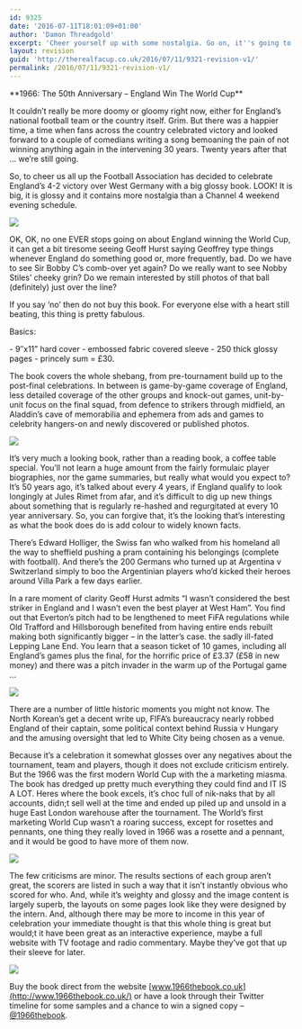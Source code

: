 ```yaml
---
id: 9325
date: '2016-07-11T18:01:09+01:00'
author: 'Damon Threadgold'
excerpt: 'Cheer yourself up with some nostalgia. Go on, it''s going to be at least 54 years of hurt and probably a geed few more.'
layout: revision
guid: 'http://therealfacup.co.uk/2016/07/11/9321-revision-v1/'
permalink: /2016/07/11/9321-revision-v1/
---
```


<div style="text-align: left;">**1966: The 50th Anniversary – England Win The World Cup**

It couldn’t really be more doomy or gloomy right now, either for England’s national football team or the country itself. Grim. But there was a happier time, a time when fans across the country celebrated victory and looked forward to a couple of comedians writing a song bemoaning the pain of not winning anything again in the intervening 30 years. Twenty years after that … we’re still going.

So, to cheer us all up the Football Association has decided to celebrate England’s 4-2 victory over West Germany with a big glossy book. LOOK! It is big, it is glossy and it contains more nostalgia than a Channel 4 weekend evening schedule.

![](https://lh3.googleusercontent.com/-E3OUlDaLXNk/V4POI9qJlkI/AAAAAAAAF64/enJczTXnS6M8uq6vcdZgt8z8tDAeQVd1gCCo/s800/IMG_9999.jpg)

OK, OK, no one EVER stops going on about England winning the World Cup, it can get a bit tiresome seeing Geoff Hurst saying Geoffrey type things whenever England do something good or, more frequently, bad. Do we have to see Sir Bobby C’s comb-over yet again? Do we really want to see Nobby Stiles’ cheeky grin? Do we remain interested by still photos of that ball (definitely) just over the line?

If you say ‘no’ then do not buy this book. For everyone else with a heart still beating, this thing is pretty fabulous.

Basics:

</div>- 9″x11” hard cover
- embossed fabric covered sleeve
- 250 thick glossy pages
- princely sum = £30.

The book covers the whole shebang, from pre-tournament build up to the post-final celebrations. In between is game-by-game coverage of England, less detailed coverage of the other groups and knock-out games, unit-by-unit focus on the final squad, from defence to strikers through midfield, an Aladdin’s cave of memorabilia and ephemera from ads and games to celebrity hangers-on and newly discovered or published photos.

*![](https://lh3.googleusercontent.com/-ZuAhm6GYdPg/V4POFxZgONI/AAAAAAAAF6c/bqALl0vEF24H48qCcjZ0SMPSAFw2AjfDACCo/s800/IMG_0002.jpg)*

It’s very much a looking book, rather than a reading book, a coffee table special. You’ll not learn a huge amount from the fairly formulaic player biographies, nor the game summaries, but really what would you expect to? It’s 50 years ago, it’s talked about every 4 years, if England qualify to look longingly at Jules Rimet from afar, and it’s difficult to dig up new things about something that is regularly re-hashed and regurgitated at every 10 year anniversary. So, you can forgive that, it’s the looking that’s interesting as what the book does do is add colour to widely known facts.

There’s Edward Holliger, the Swiss fan who walked from his homeland all the way to sheffield pushing a pram containing his belongings (complete with football). And there’s the 200 Germans who turned up at Argentina v Switzerland simply to boo the Argentinian players who’d kicked their heroes around Villa Park a few days earlier.

In a rare moment of clarity Geoff Hurst admits “I wasn’t considered the best striker in England and I wasn’t even the best player at West Ham”. You find out that Everton’s pitch had to be lengthened to meet FiFA regulations while Old Trafford and Hillsborough benefited from having entire ends rebuilt making both significantly bigger – in the latter’s case. the sadly ill-fated Lepping Lane End. You learn that a season ticket of 10 games, including all England’s games plus the final, for the horrific price of £3.37 (£58 in new money) and there was a pitch invader in the warm up of the Portugal game …

![](https://lh3.googleusercontent.com/-gektU0jnORA/V4POH4HGJZI/AAAAAAAAF6s/22VxoMz9010up2qfzr7U9KFetrGN3g_GgCCo/s640/IMG_0009.jpg)

There are a number of little historic moments you might not know. The North Korean’s get a decent write up, FIFA’s bureaucracy nearly robbed England of their captain, some political context behind Russia v Hungary and the amusing oversight that led to White City being chosen as a venue.

Because it’s a celebration it somewhat glosses over any negatives about the tournament, team and players, though it does not exclude criticism entirely. But the 1966 was the first modern World Cup with the a marketing miasma. The book has dredged up pretty much everything they could find and IT IS A LOT. Heres where the book excels, it’s choc full of nik-naks that by all accounts, didn;t sell well at the time and ended up piled up and unsold in a huge East London warehouse after the tournament. The World’s first marketing World Cup wasn’t a roaring success, except for rosettes and pennants, one thing they really loved in 1966 was a rosette and a pennant, and it would be good to have more of them now.

![](https://lh3.googleusercontent.com/-u2KfLb12DzA/V4POGwYBzXI/AAAAAAAAF6o/EADiHAciQKYe9G5J9IyK_rFbYe-HT2HgwCCo/s512/IMG_0008.jpg)

The few criticisms are minor. The results sections of each group aren’t great, the scorers are listed in such a way that it isn’t instantly obvious who scored for who. And, while it’s weighty and glossy and the image content is largely superb, the layouts on some pages look like they were designed by the intern. And, although there may be more to income in this year of celebration your immediate thought is that this whole thing is great but would;t it have been great as an interactive experience, maybe a full website with TV footage and radio commentary. Maybe they’ve got that up their sleeve for later.

![](https://lh3.googleusercontent.com/-TntS3mMtvKw/V4POFi24tCI/AAAAAAAAF6Y/ROykSazIf5I3KOnRrxJyNIpLD2_vsqKjQCCo/s912/1966%2B3.jpg)

Buy the book direct from the website [www.1966thebook.co.uk](http://www.1966thebook.co.uk/) or have a look through their Twitter timeline for some samples and a chance to win a signed copy – [@1966thebook](https://twitter.com/1966TheBook).